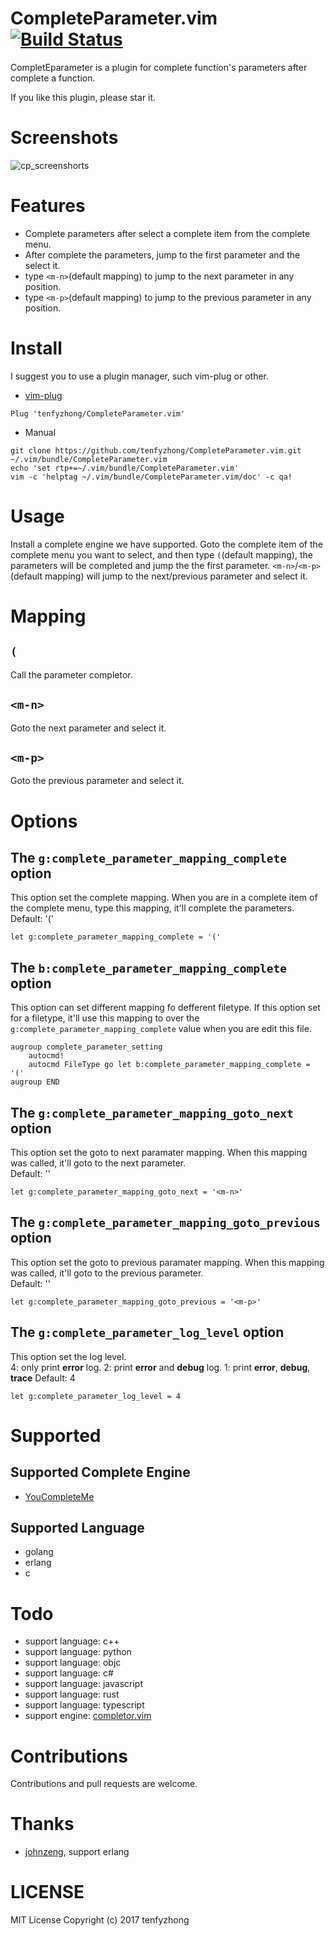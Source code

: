 # CompleteParameter.vim [![Build Status](https://travis-ci.org/tenfyzhong/CompleteParameter.vim.svg?branch=develop)](https://travis-ci.org/tenfyzhong/CompleteParameter.vim)
CompletEparameter is a plugin for complete function's parameters after complete
a function.  

If you like this plugin, please star it. 


# Screenshots
![cp_screenshorts](https://ws1.sinaimg.cn/large/006tNbRwly1fgh66depc4g30hs0dcnpf.gif)


# Features
- Complete parameters after select a complete item from the complete menu. 
- After complete the parameters, jump to the first parameter and the select it. 
- type `<m-n>`(default mapping) to jump to the next parameter in any position. 
- type `<m-p>`(default mapping) to jump to the previous parameter in any position. 


# Install
I suggest you to use a plugin manager, such vim-plug or other.
- [vim-plug](https://github.com/junegunn/vim-plug)
```viml
Plug 'tenfyzhong/CompleteParameter.vim'
```
- Manual
```
git clone https://github.com/tenfyzhong/CompleteParameter.vim.git ~/.vim/bundle/CompleteParameter.vim
echo 'set rtp+=~/.vim/bundle/CompleteParameter.vim'
vim -c 'helptag ~/.vim/bundle/CompleteParameter.vim/doc' -c qa!
```


# Usage
Install a complete engine we have supported. Goto the complete item of the
complete menu you want to select, and then type `(`(default mapping), the 
parameters will be completed and jump the the first parameter. 
`<m-n>`/`<m-p>`(default mapping) will jump 
to the next/previous parameter and select it. 


# Mapping
## `(`
Call the parameter completor.

## `<m-n>`
Goto the next parameter and select it.

## `<m-p>`
Goto the previous parameter and select it.


# Options
## The `g:complete_parameter_mapping_complete` option
This option set the complete mapping. When you are in a complete item of the 
complete menu, type this mapping, it'll complete the parameters.   
Default: '('  
```viml
let g:complete_parameter_mapping_complete = '('
```

## The `b:complete_parameter_mapping_complete` option
This option can set different mapping fo defferent filetype. If this option set 
for a filetype, it'll use this mapping to over the 
`g:complete_parameter_mapping_complete` value when you are edit this file.  
```viml
augroup complete_parameter_setting
    autocmd!
    autocmd FileType go let b:complete_parameter_mapping_complete = '('
augroup END
```

## The `g:complete_parameter_mapping_goto_next` option
This option set the goto to next paramater mapping. When this mapping was called,
it'll goto to the next parameter.  
Default: '<m-n>'  
```viml
let g:complete_parameter_mapping_goto_next = '<m-n>'
```

## The `g:complete_parameter_mapping_goto_previous` option
This option set the goto to previous paramater mapping. When this mapping was called,
it'll goto to the previous parameter.  
Default: '<m-p>'  
```viml
let g:complete_parameter_mapping_goto_previous = '<m-p>'
```


## The `g:complete_parameter_log_level` option
This option set the log level.  
4: only print **error** log. 
2: print **error** and **debug** log.
1: print **error**, **debug**, **trace**
Default: 4
```viml
let g:complete_parameter_log_level = 4
```


# Supported
## Supported Complete Engine
- [YouCompleteMe](https://github.com/Valloric/YouCompleteMe)

## Supported Language
- golang
- erlang
- c

# Todo
- support language: c++
- support language: python
- support language: objc
- support language: c#
- support language: javascript
- support language: rust
- support language: typescript
- support engine: [completor.vim](https://github.com/maralla/completor.vim)


# Contributions 
Contributions and pull requests are welcome.


# Thanks
- [johnzeng](https://github.com/johnzeng), support erlang


# LICENSE
MIT License Copyright (c) 2017 tenfyzhong
